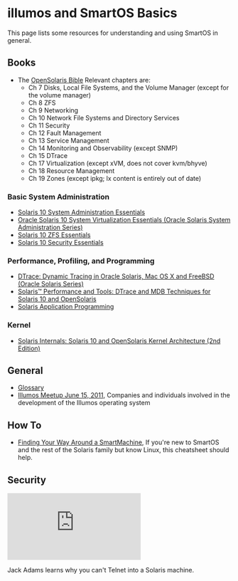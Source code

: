 # illumos and SmartOS Basics

This page lists some resources for understanding and using SmartOS in
general.

## Books

<!-- markdownlint-disable ul-indent -->
<!-- markdownlint-disable no-inline-html -->
<!-- markdownlint wants 2 spaces, mkdocs needs 4 spaces per level -->
- The
  [OpenSolaris Bible](http://www.amazon.com/OpenSolaris-Bible-Wiley-Nicholas-Solter/dp/0470385480/ref=sr_1_1?s=books&ie=UTF8&qid=1318187762&sr=1-1)
  Relevant chapters are:
    - Ch 7 Disks, Local File Systems, and the Volume Manager (except for the
      volume manager)
    - Ch 8 ZFS
    - Ch 9 Networking
    - Ch 10 Network File Systems and Directory Services
    - Ch 11 Security
    - Ch 12 Fault Management
    - Ch 13 Service Management
    - Ch 14 Monitoring and Observability (except SNMP)
    - Ch 15 DTrace
    - Ch 17 Virtualization (except xVM, does not cover kvm/bhyve)
    - Ch 18 Resource Management
    - Ch 19 Zones (except ipkg; lx content is entirely out of date)
<!-- markdownlint-enable ul-indent -->

### Basic System Administration

- [Solaris 10 System Administration Essentials](http://www.amazon.com/Solaris-10-System-Administration-Essentials/dp/013700009X)
- [Oracle Solaris 10 System Virtualization Essentials (Oracle Solaris System Administration Series)](http://www.amazon.com/Oracle-Solaris-Virtualization-Essentials-Administration/dp/013708188X)
- [Solaris 10 ZFS Essentials](http://www.amazon.com/Solaris-ZFS-Essentials-Scott-Watanabe/dp/0137000103)
- [Solaris 10 Security Essentials](http://www.amazon.com/Solaris-Security-Essentials-Microsystems-Engineers/dp/0137012330)

### Performance, Profiling, and Programming

- [DTrace: Dynamic Tracing in Oracle Solaris, Mac OS X and FreeBSD (Oracle Solaris Series)](http://www.amazon.com/DTrace-Dynamic-Tracing-Solaris-FreeBSD/dp/0132091518)
- [Solaris™ Performance and Tools: DTrace and MDB Techniques for Solaris 10 and OpenSolaris](http://www.amazon.com/Solaris-Performance-Tools-Techniques-OpenSolaris/dp/0131568191)
- [Solaris Application Programming](http://www.amazon.com/Solaris-Application-Programming-Darryl-Gove/dp/0138134553)

### Kernel

- [Solaris Internals: Solaris 10 and OpenSolaris Kernel Architecture (2nd Edition)](http://www.amazon.com/Solaris-Internals-OpenSolaris-Architecture-Edition/dp/0131482092)

## General

- [Glossary](illumos-and-smartos-basics/glossary.md)
- [Illumos Meetup June 15, 2011](http://www.youtube.com/playlist?list=PLDCCD08516746DB82),
  Companies and individuals involved in the development of the Illumos
  operating system

## How To

- [Finding Your Way Around a SmartMachine](http://wiki.joyent.com/display/smart/Finding+Your+Way+Around+a+SmartMachine),
  If you're new to SmartOS and the rest of the Solaris family but know
  Linux, this cheatsheet should help.

## Security

<div class="youtube-player">
  <iframe type="text/html" src="https://www.youtube.com/embed/0EEf9y1nwYo"
    frameborder="0" allowfullscreen></iframe>
</div>

Jack Adams learns why you can't Telnet into a Solaris machine.
